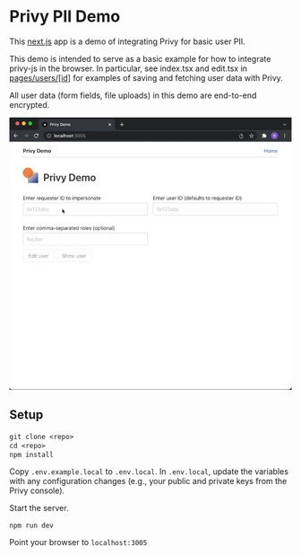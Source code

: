 # Privy PII Demo

This [next.js](https://nextjs.org) app is a demo of integrating Privy for basic user PII.

This demo is intended to serve as a basic example for how to integrate privy-js in the browser. In particular, see index.tsx and edit.tsx in [pages/users/[id]](https://github.com/horkos-labs/privy-pii-demo/tree/main/pages/users/%5Bid%5D) for examples of saving and fetching user data with Privy.

All user data (form fields, file uploads) in this demo are end-to-end encrypted.

![demo](demo.gif)

## Setup

```
git clone <repo>
cd <repo>
npm install
```

Copy `.env.example.local` to `.env.local`. In `.env.local`, update the variables with any configuration changes (e.g., your public and private keys from the Privy console).

Start the server.

```
npm run dev
```

Point your browser to `localhost:3005`
